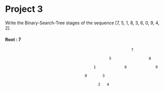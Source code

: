 # Project 3
Write the Binary-Search-Tree stages of the sequence [7, 5, 1, 8, 3, 6, 0, 9, 4, 2].

#### Root : 7
                      
                                                             7
                                                          
                                                   5                 8
                                                                        
                                            1             6             9
                                              
                                        0       3 
                                            
                                              2   4
                                                      
  



                                        
